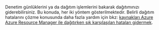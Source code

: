 Denetim günlüklerini ya da dağıtım işlemlerini bakarak dağıtımınızı giderebilirsiniz. Bu konuda, her iki yöntem gösterilmektedir. Belirli dağıtım hatalarını çözme konusunda daha fazla yardım için bkz: [kaynakları Azure Azure Resource Manager ile dağıtırken sık karşılaşılan hataları gidermek](../articles/azure-resource-manager/resource-manager-common-deployment-errors.md).

